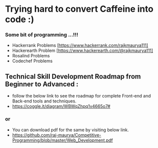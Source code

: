 Trying hard to convert Caffeine into code :)
=========================


### Some bit of programming ...!!!
 - Hackerrank Problems [https://www.hackerrank.com/rajkmaurya111]
 - Hackerearth Problem [https://www.hackerearth.com/@rajkmaurya111]
 - Rosalind Problems
 - Codechef Problems



## Technical Skill Development Roadmap from Beginner to Advanced :
 - follow the below link to see the roadmap for complete Front-end and Back-end tools and techniques.
 - https://coggle.it/diagram/WBWqZhpq1v4665o7#

### or
 - You can download pdf for the same by visiting below link.
 - https://github.com/raj-maurya/Competitive-Programming/blob/master/Web_Development.pdf

